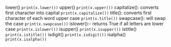 lower()
	 `print(x.lower())`
upper()
	 `print(x.upper())`
capitalize(): converts first character into capital
	 `print(x.capitalize())`
title(): converts first character of each word upper case
	 `print(x.title())`
swapcase(): will swap the case
	 `print(x.swapcase())`
islower():- returns True if all letters are lower case
	 `print(x.islower())`
isupper() 
	 `print(x.isupper())`
istitle()
	 `print(x.istitle())`
isdigit() 
	 `print(x.isdigit())`
isalpha() 
	 `print(x.isalpha())`
	